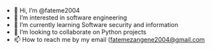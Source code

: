 - 👋 Hi, I’m @fateme2004
- 👀 I’m interested in software engineering
- 🌱 I’m currently learning Software security and information
- 💞️ I’m looking to collaborate on Python projects
- 📫 How to reach me by my email (fatemezangene2004@gmail.com

<!---
fateme2004/fateme2004 is a ✨ special ✨ repository because its `README.md` (this file) appears on your GitHub profile.
You can click the Preview link to take a look at your changes.
--->
